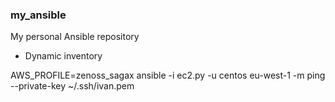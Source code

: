 ### my_ansible
My personal Ansible repository

  * Dynamic inventory

AWS_PROFILE=zenoss_sagax ansible -i ec2.py -u centos eu-west-1 -m ping --private-key ~/.ssh/ivan.pem
